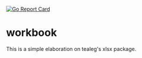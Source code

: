 [![Go Report Card](http://goreportcard.com/badge/rsdoiel/findfile)](http://goreportcard.com/report/caltechlibrary/workbook)

# workbook

This is a simple elaboration on tealeg's xlsx package. 


